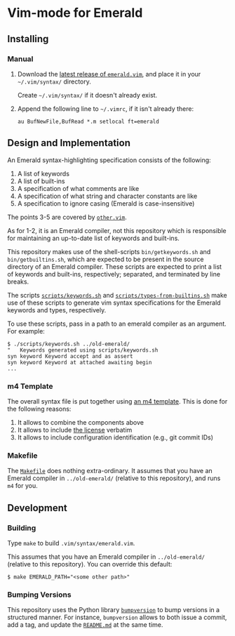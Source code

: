 # Vim-mode for Emerald

## Installing

### Manual

  1. Download the [latest release of `emerald.vim`](https://github.com/emerald/modes-vim/releases/download/v2019.1.1/emerald.vim),
     and place it in your `~/.vim/syntax/` directory.

     Create `~/.vim/syntax/` if it doesn't already exist.
  2. Append the following line to `~/.vimrc`, if it isn't already there:
     ```
     au BufNewFile,BufRead *.m setlocal ft=emerald
     ```

## Design and Implementation

An Emerald syntax-highlighting specification consists of the following:

  1. A list of keywords
  2. A list of built-ins
  3. A specification of what comments are like
  4. A specification of what string and character constants are like
  5. A specification to ignore casing (Emerald is case-insensitive)

The points 3-5 are covered by [`other.vim`](other.vim).

As for 1-2, it is an Emerald compiler, not this repository which is
responsible for maintaining an up-to-date list of keywords and
built-ins.

This repository makes use of the shell-scripts `bin/getkeywords.sh`
and `bin/getbuiltins.sh`, which are expected to be present in the
source directory of an Emerald compiler. These scripts are expected to
print a list of keywords and built-ins, respectively; separated, and
terminated by line breaks.

The scripts [`scripts/keywords.sh`](scripts/keywords.sh) and
[`scripts/types-from-builtins.sh`](scripts/types-from-builtins.sh)
make use of these scripts to generate vim syntax specifications
for the Emerald keywords and types, respectively.

To use these scripts, pass in a path to an emerald compiler as an
argument. For example:

```
$ ./scripts/keywords.sh ../old-emerald/
"   Keywords generated using scripts/keywords.sh
syn keyword Keyword accept and as assert
syn keyword Keyword at attached awaiting begin
...
```

### m4 Template

The overall syntax file is put together using [an m4
template](emerald.vim.m4). This is done for the following reasons:

  1. It allows to combine the components above
  2. It allows to include [the license](LICENSE) verbatim
  3. It allows to include configuration identification (e.g., git commit IDs)

### Makefile

The [`Makefile`](Makefile) does nothing extra-ordinary. It assumes
that you have an Emerald compiler in `../old-emerald/` (relative to
this repository), and runs `m4` for you.

## Development

### Building

Type `make` to build `.vim/syntax/emerald.vim`.

This assumes that you have an Emerald compiler in `../old-emerald/`
(relative to this repository). You can override this default:

```
$ make EMERALD_PATH="<some other path>"
```

### Bumping Versions

This repository uses the Python library
[`bumpversion`](https://github.com/peritus/bumpversion) to bump
versions in a structured manner. For instance, `bumpversion` allows to
both issue a commit, add a tag, and update the
[`README.md`](README.md) at the same time.
